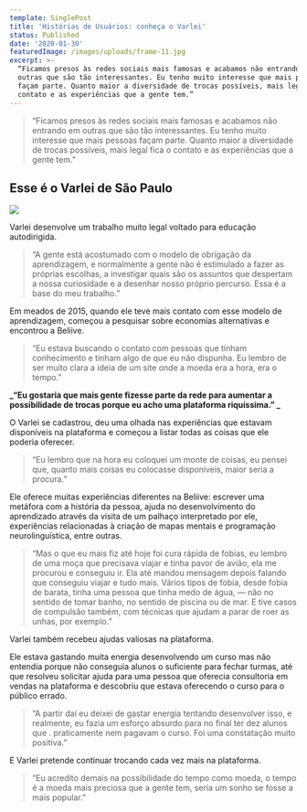 ```yaml
---
template: SinglePost
title: 'Histórias de Usuários: conheça o Varlei'
status: Published
date: '2020-01-30'
featuredImage: /images/uploads/frame-11.jpg
excerpt: >-
  “Ficamos presos às redes sociais mais famosas e acabamos não entrando em
  outras que são tão interessantes. Eu tenho muito interesse que mais pessoas
  façam parte. Quanto maior a diversidade de trocas possíveis, mais legal fica o
  contato e as experiências que a gente tem.”
---
```

> “Ficamos presos às redes sociais mais famosas e acabamos não entrando em outras que são tão interessantes. Eu tenho muito interesse que mais pessoas façam parte. Quanto maior a diversidade de trocas possíveis, mais legal fica o contato e as experiências que a gente tem.”

## Esse é o Varlei de São Paulo



![](/images/uploads/1_redd0luoeltj0ivaiwsxoq.jpg)

Varlei desenvolve um trabalho muito legal voltado para educação autodirigida.

> “A gente está acostumado com o modelo de obrigação da aprendizagem, e normalmente a gente não é estimulado a fazer as próprias escolhas, a investigar quais são os assuntos que despertam a nossa curiosidade e a desenhar nosso próprio percurso. Essa é a base do meu trabalho.”

Em meados de 2015, quando ele teve mais contato com esse modelo de aprendizagem, começou a pesquisar sobre economias alternativas e encontrou a Beliive.

> “Eu estava buscando o contato com pessoas que tinham conhecimento e tinham algo de que eu não dispunha. Eu lembro de ser muito clara a ideia de um site onde a moeda era a hora, era o tempo.”

**_“Eu gostaria que mais gente fizesse parte da rede para aumentar a possibilidade de trocas porque eu acho uma plataforma riquíssima.”_**

O Varlei se cadastrou, deu uma olhada nas experiências que estavam disponíveis na plataforma e começou a listar todas as coisas que ele poderia oferecer.

> “Eu lembro que na hora eu coloquei um monte de coisas, eu pensei que, quanto mais coisas eu colocasse disponíveis, maior seria a procura.”

Ele oferece muitas experiências diferentes na Beliive: escrever uma metáfora com a história da pessoa, ajuda no desenvolvimento do aprendizado através da visita de um palhaço interpretado por ele, experiências relacionadas à criação de mapas mentais e programação neurolinguística, entre outras.

> “Mas o que eu mais fiz até hoje foi cura rápida de fobias, eu lembro de uma moça que precisava viajar e tinha pavor de avião, ela me procurou e conseguiu ir. Ela até mandou mensagem depois falando que conseguiu viajar e tudo mais. Vários tipos de fobia, desde fobia de barata, tinha uma pessoa que tinha medo de água, — não no sentido de tomar banho, no sentido de piscina ou de mar. E tive casos de compulsão também, com técnicas que ajudam a parar de roer as unhas, por exemplo.”

Varlei também recebeu ajudas valiosas na plataforma.

Ele estava gastando muita energia desenvolvendo um curso mas não entendia porque não conseguia alunos o suficiente para fechar turmas, até que resolveu solicitar ajuda para uma pessoa que oferecia consultoria em vendas na plataforma e descobriu que estava oferecendo o curso para o público errado.

> “A partir daí eu deixei de gastar energia tentando desenvolver isso, e realmente, eu fazia um esforço absurdo para no final ter dez alunos que . praticamente nem pagavam o curso. Foi uma constatação muito positiva.”

E Varlei pretende continuar trocando cada vez mais na plataforma.

> “Eu acredito demais na possibilidade do tempo como moeda, o tempo é a moeda mais preciosa que a gente tem, seria um sonho se fosse a mais popular.”
